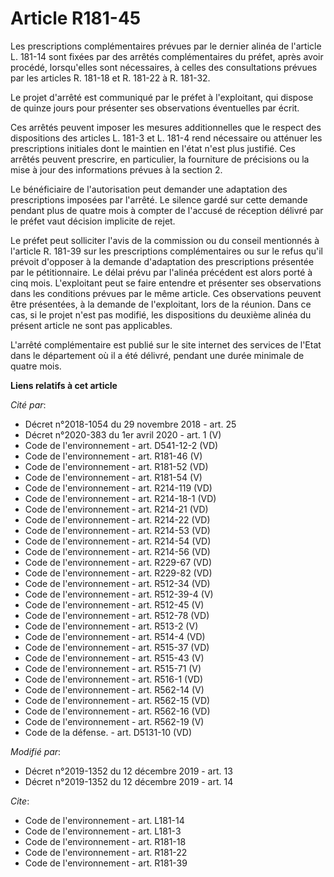 # Article R181-45

Les prescriptions complémentaires prévues par le dernier alinéa de l'article L. 181-14 sont fixées par des arrêtés
complémentaires du préfet, après avoir procédé, lorsqu'elles sont nécessaires, à celles des consultations prévues par les
articles R. 181-18 et R. 181-22 à R. 181-32. 

Le projet d'arrêté est communiqué par le préfet à l'exploitant, qui dispose de quinze jours pour présenter ses observations
éventuelles par écrit. 

Ces arrêtés peuvent imposer les mesures additionnelles que le respect des dispositions des articles L. 181-3 et L. 181-4 rend
nécessaire ou atténuer les prescriptions initiales dont le maintien en l'état n'est plus justifié. Ces arrêtés peuvent
prescrire, en particulier, la fourniture de précisions ou la mise à jour des informations prévues à la section 2. 

Le bénéficiaire de l'autorisation peut demander une adaptation des prescriptions imposées par l'arrêté. Le silence gardé sur
cette demande pendant plus de quatre mois à compter de l'accusé de réception délivré par le préfet vaut décision implicite de
rejet. 

Le préfet peut solliciter l'avis de la commission ou du conseil mentionnés à l'article R. 181-39 sur les prescriptions
complémentaires ou sur le refus qu'il prévoit d'opposer à la demande d'adaptation des prescriptions présentée par le
pétitionnaire. Le délai prévu par l'alinéa précédent est alors porté à cinq mois. L'exploitant peut se faire entendre et
présenter ses observations dans les conditions prévues par le même article. Ces observations peuvent être présentées, à la
demande de l'exploitant, lors de la réunion. Dans ce cas, si le projet n'est pas modifié, les dispositions du deuxième alinéa
du présent article ne sont pas applicables. 

L'arrêté complémentaire est publié sur le site internet des services de l'Etat dans le département où il a été délivré,
pendant une durée minimale de quatre mois.

**Liens relatifs à cet article**

_Cité par_:

  - Décret n°2018-1054 du 29 novembre 2018 - art. 25
  - Décret n°2020-383 du 1er avril 2020 - art. 1 (V)
  - Code de l'environnement - art. D541-12-2 (VD)
  - Code de l'environnement - art. R181-46 (V)
  - Code de l'environnement - art. R181-52 (VD)
  - Code de l'environnement - art. R181-54 (V)
  - Code de l'environnement - art. R214-119 (VD)
  - Code de l'environnement - art. R214-18-1 (VD)
  - Code de l'environnement - art. R214-21 (VD)
  - Code de l'environnement - art. R214-22 (VD)
  - Code de l'environnement - art. R214-53 (VD)
  - Code de l'environnement - art. R214-54 (VD)
  - Code de l'environnement - art. R214-56 (VD)
  - Code de l'environnement - art. R229-67 (VD)
  - Code de l'environnement - art. R229-82 (VD)
  - Code de l'environnement - art. R512-34 (VD)
  - Code de l'environnement - art. R512-39-4 (V)
  - Code de l'environnement - art. R512-45 (V)
  - Code de l'environnement - art. R512-78 (VD)
  - Code de l'environnement - art. R513-2 (V)
  - Code de l'environnement - art. R514-4 (VD)
  - Code de l'environnement - art. R515-37 (VD)
  - Code de l'environnement - art. R515-43 (V)
  - Code de l'environnement - art. R515-71 (V)
  - Code de l'environnement - art. R516-1 (VD)
  - Code de l'environnement - art. R562-14 (V)
  - Code de l'environnement - art. R562-15 (VD)
  - Code de l'environnement - art. R562-16 (VD)
  - Code de l'environnement - art. R562-19 (V)
  - Code de la défense. - art. D5131-10 (VD)

_Modifié par_:

  - Décret n°2019-1352 du 12 décembre 2019 - art. 13
  - Décret n°2019-1352 du 12 décembre 2019 - art. 14

_Cite_:

  - Code de l'environnement - art. L181-14
  - Code de l'environnement - art. L181-3
  - Code de l'environnement - art. R181-18
  - Code de l'environnement - art. R181-22
  - Code de l'environnement - art. R181-39
